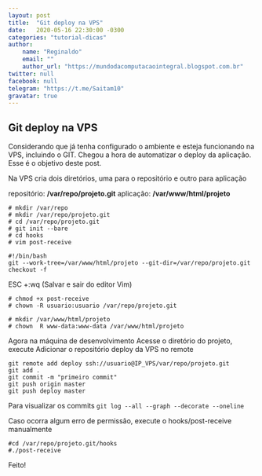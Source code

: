 ```yaml
---
layout: post
title:  "Git deploy na VPS"
date:   2020-05-16 22:30:00 -0300
categories: "tutorial-dicas"
author:
    name: "Reginaldo"
    email: ""
    author_url: "https://mundodacomputacaointegral.blogspot.com.br"
twitter: null
facebook: null
telegram: "https://t.me/Saitam10"
gravatar: true
---
```


## Git deploy na VPS

Considerando que já tenha configurado o ambiente e esteja funcionando na VPS, incluindo o GIT. Chegou a hora de automatizar o deploy da aplicação. Esse é o objetivo deste post.

Na VPS cria dois diretórios, uma para o repositório e outro para aplicação

repositório: **/var/repo/projeto.git**
aplicação: **/var/www/html/projeto**

```
# mkdir /var/repo
# mkdir /var/repo/projeto.git
# cd /var/repo/projeto.git
# git init --bare
# cd hooks
# vim post-receive
```

```
#!/bin/bash
git --work-tree=/var/www/html/projeto --git-dir=/var/repo/projeto.git checkout -f
```

ESC +:wq (Salvar e sair do editor Vim)

```
# chmod +x post-receive
# chown -R usuario:usuario /var/repo/projeto.git

# mkdir /var/www/html/projeto
# chown  R www-data:www-data /var/www/html/projeto
```

Agora na máquina de desenvolvimento
Acesse o diretório do projeto, execute
Adicionar o repositório deploy da VPS no remote

```
git remote add deploy ssh://usuario@IP_VPS/var/repo/projeto.git
git add .
git commit -m "primeiro commit"
git push origin master
git push deploy master
```
Para visualizar os commits
```git log --all --graph --decorate --oneline```

Caso ocorra algum erro de permissão, execute o hooks/post-receive manualmente
```
#cd /var/repo/projeto.git/hooks
#./post-receive
```

Feito!
